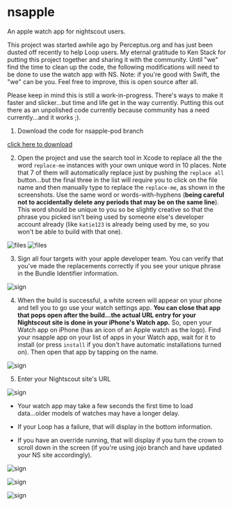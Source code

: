 # nsapple
An apple watch app for nightscout users.

This project was started awhile ago by Perceptus.org and has just been dusted off recently to help Loop users.  My eternal gratitude to Ken Stack for putting this project together and sharing it with the community.  Until "we" find the time to clean up the code, the following modifications will need to be done to use the watch app with NS.  Note: if you're good with Swift, the "we" can be you.  Feel free to improve, this is open source after all.

Please keep in mind this is still a work-in-progress. There's ways to make it faster and slicker...but time and life get in the way currently. Putting this out there as an unpolished code currently because community has a need currently...and it works ;). 

1.  Download the code for nsapple-pod branch

[click here to download](https://github.com/kdisimone/nsapple/archive/nsapple-pod.zip)

2. Open the project and use the search tool in Xcode to replace all the the word `replace-me` instances with your own unique word in 10 places. Note that 7 of them will automatically replace just by pushing the `replace all` button...but the final three in the list will require you to click on the file name and then manually type to replace the `replace-me`, as shown in the screenshots. Use the same word or words-with-hyphens (**being careful not to accidentally delete any periods that may be on the same line**).  This word should be unique to you so be slightly creative so that the phrase you picked isn't being used by someone else's developer account already (like `katie123` is already being used by me, so you won't be able to build with that one). 

![files](https://github.com/Kdisimone/images/blob/master/replace-me.png)
![files](https://github.com/Kdisimone/images/blob/master/replace-me2.png)

3.  Sign all four targets with your apple developer team. You can verify that you've made the replacements correctly if you see your unique phrase in the Bundle Identifier information.

![sign](https://github.com/Kdisimone/images/blob/master/sign-target4.png)

4.  When the build is successful, a white screen will appear on your phone and tell you to go use your watch settings app. **You can close that app that pops open after the build...the actual URL entry for your Nightscout site is done in your iPhone's Watch app.**  So, open your Watch app on iPhone (has an icon of an Apple watch as the logo). Find your nsapple app on your list of apps in your Watch app, wait for it to install (or press `install` if you don't have automatic installations turned on). Then open that app by tapping on the name.

![sign](https://github.com/Kdisimone/images/blob/master/tap-here.PNG)

5. Enter your Nightscout site's URL

![sign](https://github.com/Kdisimone/images/blob/master/ns-url.PNG)


* Your watch app may take a few seconds the first time to load data...older models of watches may have a longer delay.

* If your Loop has a failure, that will display in the bottom information.

* If you have an override running, that will display if you turn the crown to scroll down in the screen (if you're using jojo branch and have updated your NS site accordingly).

![sign](https://github.com/Kdisimone/images/blob/master/nsapple-screen1.PNG)

![sign](https://github.com/Kdisimone/images/blob/master/nsapple-screen2.PNG)

![sign](https://github.com/Kdisimone/images/blob/master/nsapple-screen3.jpg)
